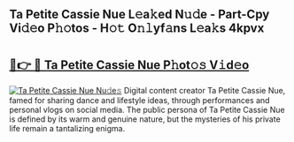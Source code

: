## Ta Petite Cassie Nue L𝚎a𝚔ed N𝚞𝚍e - Part-Cpy Vi𝚍𝚎o P𝚑𝚘tos - H𝚘𝚝 O𝚗𝚕yf𝚊ns L𝚎a𝚔s 4kpvx

# <h2><a href="http://kf20nt.oniu.top/?m=Ta+Petite+Cassie+Nue">🔗👉 🔴 Ta Petite Cassie Nue P𝚑ot𝚘𝚜 V𝚒d𝚎o</a></h2>

[![Ta Petite Cassie Nue Nu𝚍e𝚜](https://i.imgur.com/0qMVB7G.gif)](http://kf20nt.oniu.top/?m=Ta+Petite+Cassie+Nue)
Digital content creator Ta Petite Cassie Nue, famed for sharing dance and lifestyle ideas, through performances and personal vlogs on social media. The public persona of Ta Petite Cassie Nue is defined by its warm and genuine nature, but the mysteries of his private life remain a tantalizing enigma.  
